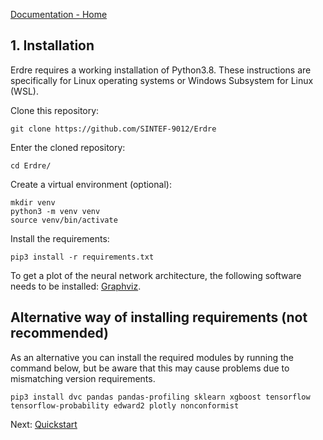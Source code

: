 [Documentation - Home](../index.md)

## 1. Installation


Erdre requires a working installation of Python3.8. 
These instructions are specifically for Linux operating systems or Windows Subsystem for Linux (WSL).

Clone this repository:

```
git clone https://github.com/SINTEF-9012/Erdre
```

Enter the cloned repository:

```
cd Erdre/
```

Create a virtual environment (optional):

```
mkdir venv
python3 -m venv venv
source venv/bin/activate
```

Install the requirements:

```
pip3 install -r requirements.txt
```

To get a plot of the neural network architecture, the following software needs
to be installed: [Graphviz](https://graphviz.org/about/).

## Alternative way of installing requirements (not recommended)

As an alternative you can install the required modules by running the command below, but be aware that this may cause problems due to mismatching version requirements.

```
pip3 install dvc pandas pandas-profiling sklearn xgboost tensorflow tensorflow-probability edward2 plotly nonconformist
```


Next: [Quickstart](02_quickstart.md)
